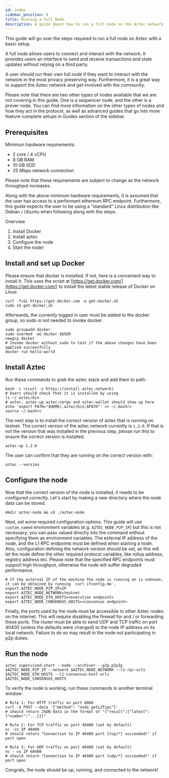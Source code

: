```yaml
---
id: index
sidebar_position: 0
title: Running a Full Node
description: A guide about how to run a full node on the Aztec network.
---
```


This guide will go over the steps required to run a full node on Aztec with a basic setup.

A full node allows users to connect and interact with the network. It provides users an interface to send and receive transactions and state updates without relying on a third party.

A user should run their own full node if they want to interact with the network in the most privacy preserving way. Furthermore, it is a great way to support the Aztec network and get involved with the community.

Please note that there are two other types of nodes available that we are not covering in this guide. One is a sequencer node, and the other is a prover node. You can find more information on the other types of nodes and how they act in the protocol, as well as advanced guides that go into more feature-complete setups in Guides section of the sidebar.

## Prerequisites

Minimum hardware requirements:

- 2 core / 4 vCPU
- 8 GB RAM
- 10 GB SDD
- 25 Mbps network connection

Please note that these requirements are subject to change as the network throughput increases.

Along with the above minimum hardware requirements, it is assumed that the user has access to a performant ethereum RPC endpoint. Furthermore, this guide expects the user to be using a "standard" Linux distribution like Debian / Ubuntu when following along with the steps.

Overview

1. Install Docker
2. Install aztec
3. Configure the node
4. Start the node!

## Install and set up Docker

Please ensure that docker is installed. If not, here is a convenient way to install it.
This uses the script at
[https://get.docker.com/](https://get.docker.com/) to install the
latest stable release of Docker on Linux:

```console
curl -fsSL https://get.docker.com -o get-docker.sh
sudo sh get-docker.sh
```

Afterwards, the currently logged in user must be added to the docker group, so sudo is not needed to invoke docker.

```console
sudo groupadd docker
sudo usermod -aG docker $USER
newgrp docker
# Invoke docker without sudo to test if the above changes have been applied successfully
docker run hello-world
```

## Install Aztec

Run these commands to grab the aztec stack and add them to path.

```console
bash -i <(curl -s https://install.aztec.network)
# Users should check that it is installed by using
ls ~/.aztec/bin
# aztec, aztec-up aztec-nargo and aztec-wallet should show up here
echo 'export PATH="$HOME/.aztec/bin:$PATH"' >> ~/.bashrc
source ~/.bashrc
```

The next step is to install the correct version of aztec that is running on testnet. The correct version of the aztec network currently is `1.2.0`. If that is not the version that was installed in the previous step, please run this to ensure the correct version is installed.

```console
aztec-up 1.2.0
```

The user can confirm that they are running on the correct version with:

```console
aztec --version
```

## Configure the node

Now that the correct version of the node is installed, it needs to be configured correctly. Let's start by making a new directory where the node data can be stored.

```console
mkdir aztec-node && cd ./aztec-node
```

Next, set some required configuration options. This guide will use `custom_named` environment variables (e.g. `AZTEC_NODE_P2P_IP`) but this is not necessary; you can pass valued directly into the command without specifying them as environment variables. The external IP address of the node, and the L1 RPC endpoints must be defined when starting a node. Also, configuration defining the network version should be set, as this will let the node define the other required protocol variables, like rollup address, registry address etc. Please note that the specified RPC endpoints must support high throughput, otherwise the node will suffer degraded performance.

```console
# If the external IP of the machine the node is running on is unknown, it can be obtained by running `curl ifconfig.me`.
export AZTEC_NODE_P2P_IP=IP
export AZTEC_NODE_NETWORK=testnet
export AZTEC_NODE_ETH_HOSTS=<execution endpoint>
export AZTEC_NODE_CONSENSUS_HOSTS=<consensus endpoint>
```

Finally, the ports used by the node must be accessible to other Aztec nodes on the internet. This will require disabling the firewall for and / or forwarding these ports. The router must be able to send UDP and TCP traffic on port 40400 (unless the defaults were changed) to the node IP address on its local network. Failure to do so may result in the node not participating in p2p duties.

## Run the node

```console
aztec supervised-start --node --archiver --p2p.p2pIp $AZTEC_NODE_P2P_IP --network $AZTEC_NODE_NETWORK --l1-rpc-urls $AZTEC_NODE_ETH_HOSTS --l1-consensus-host-urls $AZTEC_NODE_CONSENSUS_HOSTS
```

To verify the node is working, run these commands in another terminal window:

```console
# Rule 1: For HTTP traffic on port 8080
curl -X POST --data '{"method": "node_getL2Tips"}'
# should return JSON data in the format of "{"result":{"latest":{"number":"...}}}"

# Rule 2: For TCP traffic on port 40400 (set by default)
nc -vz IP 40400
# should return "Connection to IP 40400 port [tcp/*] succeeded!" if port open

# Rule 3: For UDP traffic on port 40400 (set by default)
nc - vu IP 40400
# should return "Connection to IP 40400 port [udp/*] succeeded!" if port open
```

Congrats, the node should be up, running, and connected to the network!
